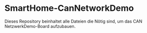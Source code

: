 # SmartHome-CanNetworkDemo
Dieses Repository beinhaltet alle Dateien die Nötig sind, um das CAN NetzwerkDemo-Board aufzubauen.
